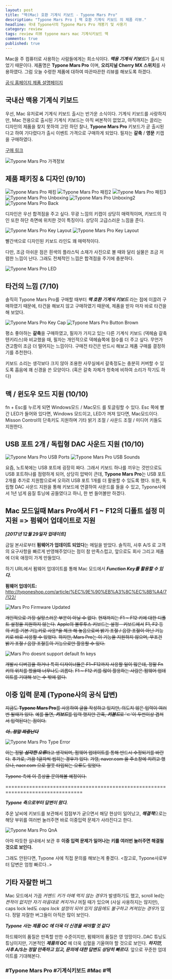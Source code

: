 ```yaml
---
layout: post
title: "맥(Mac) 호환 기계식 키보드 - Typone Mars Pro"
description: "Typone Mars Pro | 맥 호환 기계식 키보드 의 제품 리뷰."
headline: 국내 Typone사의 Typone Mars Pro 개봉기 및 사용기
category: review
tags: review 리뷰 typone mars mac 기계식키보드 맥
comments: true
published: true
---
```

Mac을 주 컴퓨터로 사용하는 사람들에게는 희소식이다. ***맥용 기계식 키보드***가 출시 되었기 때문이다.
제품명은 **Typone Mars Pro** 이며, **오리지널 Cherry MX 스위치**를 사용하였다.
그럼 오늘 수령한 제품에 대하여 따끈따끈한 리뷰를 해보도록 하겠다.

[공식 홈페이지 제품 설명페이지](http://typone.com/home/portfolio/mars-pro/)

## 국내산 맥용 기계식 키보드

우선, Mac 유저로써 기계식 키보드 출시는 반가운 소식이다.
기계식 키보드를 사랑하지만, Mac 전용으로 출시된 기계식 키보드는 아직 써본적이 없었고,
아직까지는 끌리는 디자인의 제품을 찾지 못하여 고민 하던 찰나,
**Typone Mars Pro** 키보드가 곧 출시된다고 하여 기다렸다가 출시 이벤트 가격으로 구매하게 되었다.
필자는 **갈축** / **영문** 키캡을 구매하였다.

[구매 링크](http://www.typoneshop.com/product/mars-pro-%EC%8A%A4%EB%A7%88%ED%8A%B8-%ED%82%A4%EB%B3%B4%EB%93%9C/17/category/24/display/1/)

![Typone Mars Pro 가격정보]({{site.baseurl}}/images/2017-12-25-Typone-Mars-Pro-리뷰/typone_keyboard.png)

## 제품 패키징 & 디자인 (9/10)

![Typone Mars Pro 패킹]({{site.baseurl}}/images/2017-12-25-Typone-Mars-Pro-리뷰/IMG_20171225_190316.JPG)
![Typone Mars Pro 패킹2]({{site.baseurl}}/images/2017-12-25-Typone-Mars-Pro-리뷰/IMG_20171225_190418.JPG)
![Typone Mars Pro 패킹3]({{site.baseurl}}/images/2017-12-25-Typone-Mars-Pro-리뷰/IMG_20171225_190451.JPG)
![Typone Mars Pro Unboxing]({{site.baseurl}}/images/2017-12-25-Typone-Mars-Pro-리뷰/IMG_20171225_190550.JPG)
![Typone Mars Pro Unboxing2]({{site.baseurl}}/images/2017-12-25-Typone-Mars-Pro-리뷰/IMG_20171225_190605.JPG)
![Typone Mars Pro Back]({{site.baseurl}}/images/2017-12-25-Typone-Mars-Pro-리뷰/IMG_20171225_190731.JPG)

디자인은 우선 합격점을 주고 싶다.
무광 느낌의 키캡이 상당히 매력적이며, 키보드의 각인 또한 하단 측면에 위치한 것이 특징이다.
상당히 고급스러운 느낌을 준다.

![Typone Mars Pro Key Layout]({{site.baseurl}}/images/2017-12-25-Typone-Mars-Pro-리뷰/IMG_20171225_190648.JPG)
![Typone Mars Pro Key Layout]({{site.baseurl}}/images/2017-12-25-Typone-Mars-Pro-리뷰/IMG_20171225_190653.JPG)


빨간색으로 디자인된 키보드 라인도 꽤 매력적이다.

다만, 조금 아쉬운 점은 흰색의 플라스틱 소재가 사진으로 볼 때와 달리 실물은 조금 저렴한 느낌이 난다.
그래도 전체적인 느낌은 합격점을 주기에 충분하다.

![Typone Mars Pro LED]({{site.baseurl}}/images/2017-12-25-Typone-Mars-Pro-리뷰/IMG_20171225_191451.JPG)


## 타건의 느낌 (7/10)


솔직히 Typone Mars Pro를 구매할 때부터 ***맥 호환 기계식 키보드*** 라는 점에 이끌려 구매하였기 때문에,
타건을 해보지 않고 구매하였기 때문에, 제품을 받자 마자 바로 타건을 해 보았다.

![Typone Mars Pro Key Cap]({{site.baseurl}}/images/2017-12-25-Typone-Mars-Pro-리뷰/IMG_20171225_191224.JPG)
![Typone Mars Pro Button Brown]({{site.baseurl}}/images/2017-12-25-Typone-Mars-Pro-리뷰/IMG_20171225_191242.JPG)

평소 좋아하는 **갈축**을 구매하였고, 필자가 가지고 있는 다른 기계식 키보드 (덱헤슘 갈축 텐키리스)와 비교했을 때, 필자는 개인적으로 덱헤슘쪽에 점수를 더 주고 싶다. 무언가 견고함이 조금 더 떨어지는 느낌이다. 구매전 타건은 반드시 해보고 제품 구매를 결정하기를 추천한다.

키보드 소리는 생각보다 크지 않아 조용한 사무실에서 갈축정도는 충분히 커버할 수 있도록 흡음에 꽤 신경을 쓴 모양이다. (혹은 갈축 자체가 청축에 비하여 소리가 작기도 하다)

## 맥 / 윈도우 모드 지원 (10/10)


fn + Esc를 누르게 되면 Windows모드 / Mac모드 를 토글링할 수 있다. Esc 쪽에 빨간 LED가 들어와 있다면, Windows 모드이고, LED가 꺼져 있다면, Mac모드이다. Misson Control의 단축키도 지원하며 기타 밝기 조절 / 사운드 조절 / 미디어 키들도 지원한다.

## USB 포트 2개 / 독립형 DAC 사운드 지원 (10/10)

![Typone Mars Pro USB Ports]({{site.baseurl}}/images/2017-12-25-Typone-Mars-Pro-리뷰/IMG_20171225_190903.JPG)
![Typone Mars Pro USB Sounds]({{site.baseurl}}/images/2017-12-25-Typone-Mars-Pro-리뷰/IMG_20171225_191007.JPG)

요즘, 노트북에는 USB 포트에 굉장히 짜다. 그래서 키보드 하나를 끼우는 것만으로도 USB 포트하나를 점령하게 되어, 상당히 압박이 큰데, **Typone Mars Pro**는 USB 포트 2개를 추가로 지원함으로써 오히려 USB 포트 1개를 더 활용할 수 있도록 했다. 또한, 독립형 DAC 사운드 지원을 통해 키보드에 연결하여 사운드를 들을 수 있고, Typone사에서 1년 넘게 음질 튜닝에 공들였다고 하니, 한 번 들어볼만 하겠다.

## Mac 모드일때 Mars Pro에서 F1 ~ F12의 디폴트 설정 미지원 => 펌웨어 업데이트로 지원

***[2017년 12월 29일자 업데이트]***

금일 본사로부터 **펌웨어가 업데이트 되었다**는 메일을 받았다.
솔직히, 사후 A/S 로 고객의 요구사항을 빠르게 반영해주었다는 점이 참 만족스럽고,
앞으로도 회사 그리고 제품에 더욱 애정이 가게 만들었다.

하기 URL에서 펌웨어 업데이트를 통해 Mac 모드에서 ***Function Key를 활용할 수 있다.***

**펌웨어 업데이트:**
http://typoneshop.com/article/%EC%9E%90%EB%A3%8C%EC%8B%A4/7/122/

![Mars Pro Firmware Updated]({{site.baseurl}}/images/2017-12-25-Typone-Mars-Pro-리뷰/Typone_Firmware_Update.png)

~~개인적으로 가장 실망스러운 부분이 아닐 수 없다.~~
~~현재까지는 F1 ~ F12 키에 대한 디폴트 설정을 지원하지 않는다.~~
~~Apple의 블루투스 키보드는 설정 - 키보드에서~~
~~F1, F2 등의 키를 기본 기능키로 사용*을 체크 해 놓음으로써 밝기 조절 / 음량 조절이 아닌 기능키로 바로 사용할 수 있었다.~~
~~하지만, Mars Pro는 이 기능을 지원하지 않으며, 무조건 밝기 조절 / 음량 조절등의 기능으로만 활용할 수 있다.~~

![Mars Pro doesnt support default fn keys]({{site.baseurl}}/images/2017-12-25-Typone-Mars-Pro-리뷰/Typone_doesnt_support_functionkeys.png)

~~개발시 디버깅을 하거나 특히 디자이너들은 F1~F12까지 사용할 일이 많은데, 정말 Fn 키의 위치를 봤을때 너무나도 괴롭다.~~
~~F1 ~ F12 키를 많이 활용하는 사람은 펌웨어 업데이트를 기대해 보는 수 밖에 없다.~~

## 이중 입력 문제 (Typone사의 공식 답변)

~~지금도 **Typone Mars Pro**를 사용하여 글을 작성하고 있지만, 의도치 않은 입력이 여러번 될때가 있다.~~
~~예를 들면, ***키보드***를 입력 했지만 간혹, ***키볻드***로 'ㄷ'이 두번이상 겹쳐서 입력된다는 점이다.~~

~~***아..정말 짜증난다***~~

![Typone Mars Pro Type Error]({{site.baseurl}}/images/2017-12-25-Typone-Mars-Pro-리뷰/typone_marspro_type_error.png)

~~이는 정말 ***심각한 오류***라고 생각되며, 펌웨어 업데이트를 통해 반드시 수정되기를 바란다.~~
~~추가로, 가끔 1글자씩 씹히는 경우가 있다.~~
~~가령, naver.com 을 주소창에 치려고 했으나, naer.com 으로 잘못 타입되는 오류도 있었다.~~

~~Typone 측에 이 증상을 문의해볼 예정이다.~~

================================================================================

***Typone 측으로부터 답변이 왔다.***

추운 날씨에 키보드를 보관해서 접점부가 굳으면서 해당 현상이 일어났고,
***해결책***으로는 해당 부위를 여러번 눌러주면 바로 이중입력 문제가 사라진다고 한다.

![Typone Mars Pro QnA]({{site.baseurl}}/images/2017-12-25-Typone-Mars-Pro-리뷰/teddy_captured_20171228115025.jpg)

아마 따듯한 실내에서 보관 후 **이중 입력 문제가 일어나는 키를 여러번 눌러주면 해결될 것으로 보인다.**

그래도 안된다면, Typone 사에 직접 문의를 해보는게 좋겠다.
<참고로, Typone사로부터 답변은 엄청 빠르다..>

## 기타 자잘한 버그

Mac 모드에서 가끔 *커멘드 키가 아예 먹지 않는 경우*가 발생하기도 했고,
scroll led는 *켠적이 없지만 자기 마음대로 켜지거나* 꺼질 때가 있으며 (사실 사용하지는 않지만),
caps lock led도 *caps lock 설정이 되어 있지 않음에도 불구하고 켜져있는 경우*가 있다.
정말 자잘한 버그들이 아직은 많이 보인다.

***Typone 사는 제품 QC 에 더욱 더 신경을 써야할 것 같다***

하드웨어의 품질은 만족할 만한 수준이지만,
펌웨어의 품질은 영 엉망이다..DAC 튜닝도 튜닝이지만, 기본적인 ***제품의 QC*** 에 더욱 심혈을 기울여야 할 것으로 보인다.
***하지만, 사후 A/S는 정말 만족하고 있고, 문의에 대한 답변도 상당히 빠르다.***
앞으로 꾸준한 업데이트를 기대해본다.








### #Typone Mars Pro #기계식키보드 #Mac #맥
